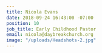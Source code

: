 ```yaml
---
title: Nicola Evans
date: 2018-09-24 16:43:00 -07:00
position: 10
job_title: Early Childhood Pastor
email: nicola@daybreakchurch.org
image: "/uploads/Headshots-2.jpg"
---
```


